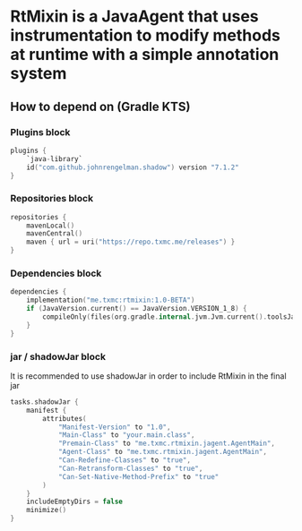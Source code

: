 # RtMixin is a JavaAgent that uses instrumentation to modify methods at runtime with a simple annotation system

## How to depend on (Gradle KTS)

### Plugins block 
```kotlin
plugins {
    `java-library`
    id("com.github.johnrengelman.shadow") version "7.1.2"
}
```

### Repositories block
```kotlin
repositories {
    mavenLocal()
    mavenCentral()
    maven { url = uri("https://repo.txmc.me/releases") }
}
```

### Dependencies block
```kotlin
dependencies {
    implementation("me.txmc:rtmixin:1.0-BETA")
    if (JavaVersion.current() == JavaVersion.VERSION_1_8) {
        compileOnly(files(org.gradle.internal.jvm.Jvm.current().toolsJar))
    }
}
```

### jar / shadowJar block
It is recommended to use shadowJar in order to include RtMixin in the final jar
```kotlin
tasks.shadowJar {
    manifest {
        attributes(
            "Manifest-Version" to "1.0",
            "Main-Class" to "your.main.class",
            "Premain-Class" to "me.txmc.rtmixin.jagent.AgentMain",
            "Agent-Class" to "me.txmc.rtmixin.jagent.AgentMain",
            "Can-Redefine-Classes" to "true",
            "Can-Retransform-Classes" to "true",
            "Can-Set-Native-Method-Prefix" to "true"
        )
    }
    includeEmptyDirs = false
    minimize()
}
```